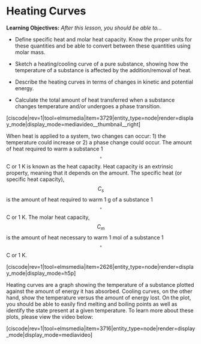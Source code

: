 <div style="float:right;margin:auto"><ebook-button title="Heating Curves" link="https://genchem.science.psu.edu/13-2-heating-curves"></ebook-button></div>


# Heating Curves

**Learning Objectives:** _After this lesson, you should be able to…_


* Define specific heat and molar heat capacity. Know the proper units for these quantities and be able to convert between these quantities using molar mass. 

* Sketch a heating/cooling curve of a pure substance, showing how the temperature of a substance is affected by the addition/removal of heat. 

* Describe the heating curves in terms of changes in kinetic and potential energy.  

* Calculate the total amount of heat transferred when a substance changes temperature and/or undergoes a phase transition.


<media-video>[ciscode|rev=1|tool=elmsmedia|item=3729|entity_type=node|render=display_mode|display_mode=mediavideo__thumbnail__right]</media-video>

When heat is applied to a system, two changes can occur: 1) the temperature could increase or 2) a phase change could occur.  The amount of heat required to warm a substance 1 $$^{\circ}$$C or 1 K is known as the heat capacity.  Heat capacity is an extrinsic property, meaning that it depends on the amount.  The specific heat (or specific heat capacity), $$C_s$$ is the amount of heat required to warm 1 g of a substance 1 $$^{\circ}$$C or 1 K.  The molar heat capacity, $$C_m$$ is the amount of heat necessary to warm 1 mol of a substance 1 $$^{\circ}$$C or 1 K.

[ciscode|rev=1|tool=elmsmedia|item=2626|entity_type=node|render=display_mode|display_mode=h5p]

Heating curves are a graph showing the temperature of a substance plotted against the amount of energy it has absorbed.  Cooling curves, on the other hand, show the temperature versus the amount of energy lost.  On the plot, you should be able to easily find melting and boiling points as well as identify the state present at a given temperature.  To learn more about these plots, please view the video below:

[ciscode|rev=1|tool=elmsmedia|item=3716|entity_type=node|render=display_mode|display_mode=mediavideo]